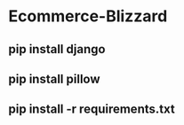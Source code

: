 # Ecommerce-Blizzard

## pip install django
## pip install pillow

## pip install -r requirements.txt